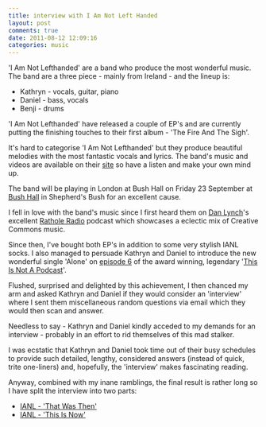 ```yaml
---
title: interview with I Am Not Left Handed
layout: post
comments: true
date: 2011-08-12 12:09:16
categories: music
---
```

'I Am Not Lefthanded' are a band who produce the most wonderful
music. The band are a three piece - mainly from Ireland - and the
lineup is:

* Kathryn - vocals, guitar, piano
* Daniel - bass, vocals
* Benji - drums

'I Am Not Lefthanded' have released a couple of EP's and are currently
putting the finishing touches to their first album - 'The Fire And The
Sigh'.

It's hard to categorise 'I Am Not Lefthanded' but they produce
beautiful melodies with the most fantastic vocals and lyrics. The
band's music and videos are available on their [site][ianl] so have a
listen and make your own mind up.

[ianl]: http://www.iamnotlefthanded.com/

The band will be playing in London at Bush Hall on Friday 23 September
at [Bush Hall][bushhall] in Shepherd's Bush for an excellent cause.

[bushhall]: http://iamnotlefthanded.tumblr.com/post/8729448258/new-show-announced-in-london-at-bush-hall-on-september

I fell in love with the band's music since I first heard them on
[Dan Lynch][dan]'s excellent [Rathole Radio][rr] podcast which showcases a
eclectic mix of Creative Commons music.

[dan]: http://danlynch.org/
[rr]: http://ratholeradio.org/

Since then, I've bought both EP's in addition to some very stylish
IANL socks. I also managed to persuade Kathryn and Daniel to introduce
the new wonderful single 'Alone' on [episode 6][tinap6] of the award
winning, legendary '[This Is Not A Podcast][tinap]'.

[tinap6]: http://notapodcast.tumblr.com/post/7378039423/6-get-your-cocs-out
[tinap]: http://notapodcast.tumblr.com/

Flushed, surprised and delighted by this achievement, I then chanced
my arm and asked Kathryn and Daniel if they would consider an
'interview' where I sent them miscellaneous random questions via email
which they would then scan and answer.

Needless to say - Kathryn and Daniel kindly acceded to my demands for
an interview - probably in an effort to rid themselves of this mad
stalker.

I was ecstatic that Kathryn and Daniel took time out of their busy
schedules to provide such detailed, lengthy, considered answers
(instead of quick, trite one-liners) and, hopefully, the 'interview'
makes fascinating reading.

Anyway, combined with my inane ramblings, the final result is rather
long so I have split the interview into two parts:

- [IANL - 'That Was Then'][part1]
- [IANL - 'This Is Now'][part2]

[part1]: http://www.nbrightside.com/blog/2011/08/12/ianl-that-was-then
[part2]: http://www.nbrightside.com/blog/2011/08/12/ianl-this-is-now
